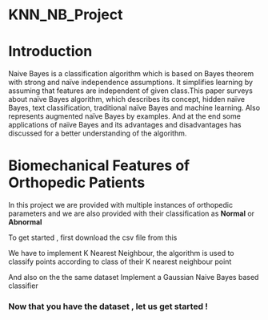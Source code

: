 # KNN_NB_Project
# Introduction

Naive Bayes is a classification algorithm which is based on Bayes theorem with strong and naïve independence assumptions. It simplifies learning by assuming that features are independent of given class.This paper surveys about naïve Bayes algorithm, which describes its concept, hidden naïve Bayes, text classification, traditional naïve Bayes and machine learning. Also represents augmented naïve Bayes by examples. And at the end some applications of naïve Bayes and its advantages and disadvantages has discussed for a better understanding of the algorithm.

# Biomechanical Features of Orthopedic Patients

In this project we are provided with multiple instances of orthopedic parameters and we are also provided with their classification as **Normal** or **Abnormal**



To get started , first download the csv file from this 

We have to implement K Nearest Neighbour, the algorithm is used to classify points according to class of their K nearest neighbour point

And also on the the same dataset Implement a Gaussian Naive Bayes based classifier

### Now that you have the dataset , let us get started !

